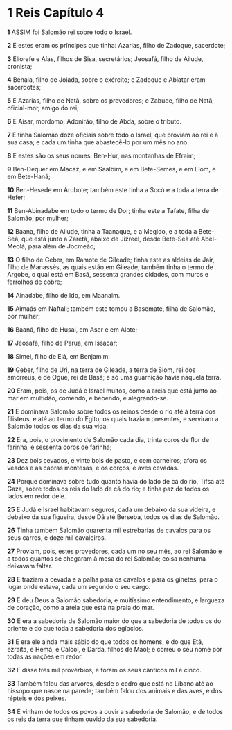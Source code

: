 # 1 Reis Capítulo 4

**1** 	ASSIM foi Salomão rei sobre todo o Israel.

**2** 	E estes eram os príncipes que tinha: Azarias, filho de Zadoque, sacerdote;

**3** 	Eliorefe e Aías, filhos de Sisa, secretários; Jeosafá, filho de Ailude, cronista;

**4** 	Benaia, filho de Joiada, sobre o exército; e Zadoque e Abiatar eram sacerdotes;

**5** 	E Azarias, filho de Natã, sobre os provedores; e Zabude, filho de Natã, oficial-mor, amigo do rei;

**6** 	E Aisar, mordomo; Adonirão, filho de Abda, sobre o tributo.

**7** 	E tinha Salomão doze oficiais sobre todo o Israel, que proviam ao rei e à sua casa; e cada um tinha que abastecê-lo por um mês no ano.

**8** 	E estes são os seus nomes: Ben-Hur, nas montanhas de Efraim;

**9** 	Ben-Dequer em Macaz, e em Saalbim, e em Bete-Semes, e em Elom, e em Bete-Hanã;

**10** 	Ben-Hesede em Arubote; também este tinha a Socó e a toda a terra de Hefer;

**11** 	Ben-Abinadabe em todo o termo de Dor; tinha este a Tafate, filha de Salomão, por mulher;

**12** 	Baana, filho de Ailude, tinha a Taanaque, e a Megido, e a toda a Bete-Seã, que está junto a Zaretã, abaixo de Jizreel, desde Bete-Seã até Abel-Meolá, para além de Jocmeão;

**13** 	O filho de Geber, em Ramote de Gileade; tinha este as aldeias de Jair, filho de Manassés, as quais estão em Gileade; também tinha o termo de Argobe, o qual está em Basã, sessenta grandes cidades, com muros e ferrolhos de cobre;

**14** 	Ainadabe, filho de Ido, em Maanaim.

**15** 	Aimaás em Naftali; também este tomou a Basemate, filha de Salomão, por mulher;

**16** 	Baaná, filho de Husai, em Aser e em Alote;

**17** 	Jeosafá, filho de Parua, em Issacar;

**18** 	Simei, filho de Elá, em Benjamim:

**19** 	Geber, filho de Uri, na terra de Gileade, a terra de Siom, rei dos amorreus, e de Ogue, rei de Basã; e só uma guarnição havia naquela terra.

**20** 	Eram, pois, os de Judá e Israel muitos, como a areia que está junto ao mar em multidão, comendo, e bebendo, e alegrando-se.

**21** 	E dominava Salomão sobre todos os reinos desde o rio até à terra dos filisteus, e até ao termo do Egito; os quais traziam presentes, e serviram a Salomão todos os dias da sua vida.

**22** 	Era, pois, o provimento de Salomão cada dia, trinta coros de flor de farinha, e sessenta coros de farinha;

**23** 	Dez bois cevados, e vinte bois de pasto, e cem carneiros; afora os veados e as cabras montesas, e os corços, e aves cevadas.

**24** 	Porque dominava sobre tudo quanto havia do lado de cá do rio, Tifsa até Gaza, sobre todos os reis do lado de cá do rio; e tinha paz de todos os lados em redor dele.

**25** 	E Judá e Israel habitavam seguros, cada um debaixo da sua videira, e debaixo da sua figueira, desde Dã até Berseba, todos os dias de Salomão.

**26** 	Tinha também Salomão quarenta mil estrebarias de cavalos para os seus carros, e doze mil cavaleiros.

**27** 	Proviam, pois, estes provedores, cada um no seu mês, ao rei Salomão e a todos quantos se chegaram à mesa do rei Salomão; coisa nenhuma deixavam faltar.

**28** 	E traziam a cevada e a palha para os cavalos e para os ginetes, para o lugar onde estava, cada um segundo o seu cargo.

**29** 	E deu Deus a Salomão sabedoria, e muitíssimo entendimento, e largueza de coração, como a areia que está na praia do mar.

**30** 	E era a sabedoria de Salomão maior do que a sabedoria de todos os do oriente e do que toda a sabedoria dos egípcios.

**31** 	E era ele ainda mais sábio do que todos os homens, e do que Etã, ezraíta, e Hemã, e Calcol, e Darda, filhos de Maol; e correu o seu nome por todas as nações em redor.

**32** 	E disse três mil provérbios, e foram os seus cânticos mil e cinco.

**33** 	Também falou das árvores, desde o cedro que está no Líbano até ao hissopo que nasce na parede; também falou dos animais e das aves, e dos répteis e dos peixes.

**34** 	E vinham de todos os povos a ouvir a sabedoria de Salomão, e de todos os reis da terra que tinham ouvido da sua sabedoria.


